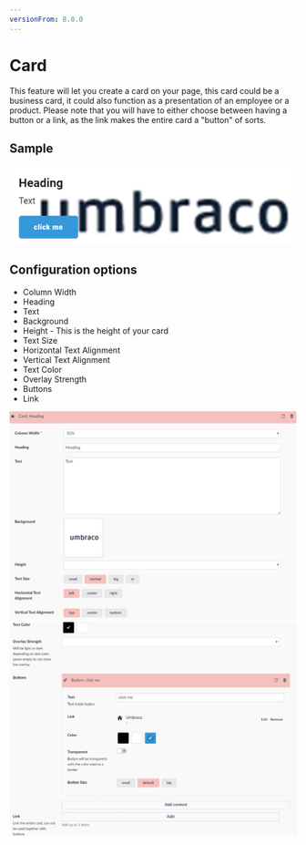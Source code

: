 ```yaml
---
versionFrom: 8.0.0
---
```


# Card

This feature will let you create a card on your page, this card could be a business card, it could also function as a presentation of an employee or a product.
Please note that you will have to either choose between having a button or a link, as the link makes the entire card a "button" of sorts.

## Sample

![Card Frontend](images/Card-frontend.png)

## Configuration options

- Column Width
- Heading
- Text
- Background
- Height - This is the height of your card
- Text Size
- Horizontal Text Alignment
- Vertical Text Alignment
- Text Color
- Overlay Strength
- Buttons
- Link

![Card Backoffice part 1 ](images/Card-backoffice1.png)![Card Backoffice part 2 ](images/Card-backoffice2.png)